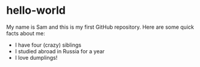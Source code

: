 # hello-world
<body>
My name is Sam and this is my first GitHub repository. Here are some quick facts about me:
<ul>
<li>I have four (crazy) siblings</li>
<li>I studied abroad in Russia for a year</li>
<li>I love dumplings!</li>
</ul>
</body>
